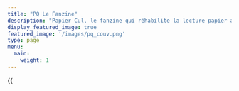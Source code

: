 ```yaml
---
title: "PQ Le Fanzine"
description: "Papier Cul, le fanzine qui réhabilite la lecture papier aux toilettes."
display_featured_image: true
featured_image: '/images/pq_couv.png'
type: page
menu:
  main:
    weight: 1
---
```

<section class="fanzine-line">
	<div class="fanzine-description">
		{{<title "Acheter le fanzine" >}}
		<ul>
			<li>Le fanzine est disponible à prix libre. C'est-à-dire que tu donnes ce que tu veux et ce que tu peux.</li>
			<li>Le fanzine sera envoyé en PDF sur ton adresse mail.</li>
			<li>L'achat du fanzine (peu importe le prix.) t'offre une adhesion à l'association Origamie.</li>
			<li>Tous les bénéfices de la vente du fanzine seront déstinés à la rémunération des artistes ayant collaboré et au fonctionnement de l'association.</li>
		</ul>
	</div>
	<div class="fanzine-product">
		<div class="payhip-embed-page" data-key="1qcd">PQ Le Fanzine</div>
	</div>
</section>

{{<title "Papiel Cul, le fanzine" >}}

Phasellus ipsum neque, vulputate et augue vel, consectetur bibendum orci. Morbi blandit lacinia tortor, sit amet interdum est suscipit ac. 

Integer imperdiet mi mi, interdum vehicula dolor fringilla ac. Sed sit amet fringilla lectus. Nam vulputate tristique lacus quis consectetur. Nulla commodo lorem at diam auctor, eget feugiat lectus varius. Pellentesque habitant morbi tristique senectus et netus et malesuada fames ac turpis egestas. 

Nam iaculis magna efficitur ullamcorper tincidunt. Duis mattis, urna nec convallis maximus, quam justo tristique nibh, id tristique libero purus et velit. Sed facilisis iaculis lorem, non viverra tortor mollis ac. Ut ac orci a nisl facilisis rhoncus. Integer placerat, neque in eleifend efficitur, ipsum felis semper purus, in sodales elit augue ac urna. Duis sem arcu, lacinia ut hendrerit bibendum, euismod vitae nunc. 

Quisque pulvinar sem a interdum dictum. Nulla facilisi. Vestibulum interdum ipsum sit amet purus congue, nec pulvinar ligula consectetur. 

{{<title "Pourquoi le prix libre ?" >}}

Le prix libre est une prat​iq​ue de solid​ar​ité, chaque individu·e, quels que soient ses reven​us, peut bénéf​ic​ier des mêmes serv​ic​es.

Le prix libre implique aussi une notion de resp​ons​ab​il​is​at​ion, d’entraide et d’échange. La mise en place d’un prix libre répond à un désir de non-surc​onsomm​at​ion (récup, dons, prêt, etc.), de volont​ar​iat et d’invent​iv​ité.

Par ce concept, ce n’est pas le vend​eur qui fixe le prix, mais le consommateur. Il s’agit de part​ic​ip​er à la haut​eur de ses moyens et de ses envies. Quels sont mes moyens ? Quels sont les frais occasionnés pour le vendeur ? À quel point ai-je envie de participer ? Etc...

On s’éloigne ainsi d’une attitude consommatrice et consumérisme, où la somme que l’on donne est un geste rapide et automatique.


<script type="text/javascript" src="https://payhip.com/embed-page.js?v=24u68984"></script>

